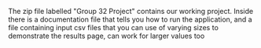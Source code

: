 The zip file labelled "Group 32 Project" contains our working project. Inside there is a documentation file that tells you how to run the application, and a file containing input csv files that you can use of varying sizes to demonstrate the results page, can work for larger values too
